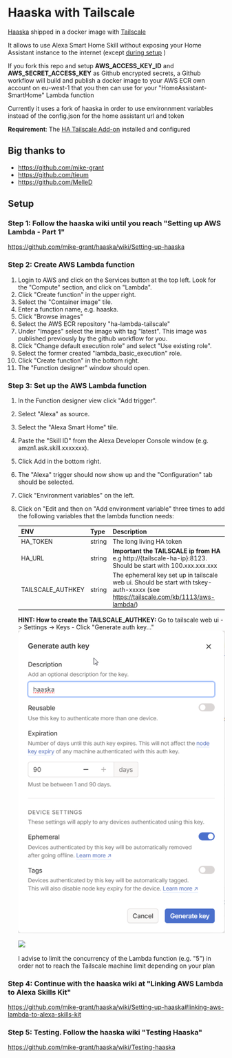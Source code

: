 # Haaska with Tailscale

[Haaska](https://github.com/mike-grant/haaska/) shipped in a docker image with [Tailscale](https://tailscale.com/)

It allows to use Alexa Smart Home Skill without exposing your Home Assistant instance to the internet (except <a href="user-content-account-linking">during setup</a> )

If you fork this repo and setup **AWS_ACCESS_KEY_ID** and **AWS_SECRET_ACCESS_KEY** as Github encrypted secrets, a Github workflow will build and publish a docker image to your AWS ECR own account on eu-west-1 that you then can use for your "HomeAssistant-SmartHome" Lambda function

Currently it uses a fork of haaska in order to use environnment variables instead of the config.json for the home assistant url and token

**Requirement**: The [HA Tailscale Add-on](https://github.com/hassio-addons/addon-tailscale) installed and configured

## Big thanks to
- https://github.com/mike-grant
- https://github.com/tieum
- https://github.com/MelleD 

## Setup

### Step 1: Follow the haaska wiki until you reach "Setting up AWS Lambda - Part 1"
https://github.com/mike-grant/haaska/wiki/Setting-up-haaska

### Step 2: Create AWS Lambda function
1. Login to AWS and click on the Services button at the top left. Look for the "Compute" section, and click on "Lambda".
3. Click "Create function" in the upper right.
4. Select the "Container image" tile.
5. Enter a function name, e.g. haaska.
6. Click "Browse images"
7. Select the AWS ECR repository "ha-lambda-tailscale"
8. Under "Images" select the image with tag "latest". This image was published previously by the github workflow for you.
9. Click "Change default execution role" and select "Use existing role".
10. Select the former created "lambda_basic_execution" role.
11. Click "Create function" in the bottom right.
12. The "Function designer" window should open.

### Step 3: Set up the AWS Lambda function
1. In the Function designer view click "Add trigger".
2. Select "Alexa" as source.
3. Select the "Alexa Smart Home" tile.
4. Paste the "Skill ID" from the Alexa Developer Console window (e.g. amzn1.ask.skill.xxxxxxx).
5. Click Add in the bottom right.
6. The "Alexa" trigger should now show up and the "Configuration" tab should be selected.
7. Click "Environment variables" on the left.
8. Click on "Edit and then on "Add environment variable" three times to add the following variables that the lambda function needs:
   
   | ENV                       | Type     | Description                                           |
   | ------------------------- | -------- | ----------------------------------------------------- |
   | HA_TOKEN                  | string   | The long living HA token                              |
   | HA_URL                    | string   | **Important the TAILSCALE ip from HA** e.g http://{tailscale-ha-ip}:8123. Should be start with 100.xxx.xxx.xxx |
   | TAILSCALE_AUTHKEY        	| string   | The ephemeral key set up in tailscale web ui. Should be start with tskey-auth-xxxxx (see https://tailscale.com/kb/1113/aws-lambda/) |

   **HINT: How to create the TAILSCALE_AUTHKEY:** Go to tailscale web ui -> Settings -> Keys - Click "Generate auth key..."
   ![](img/tailscale_generate_authkey.png)
   
   ![](img/lambdaenv.png)

   I advise to limit the concurrency of the Lambda function (e.g. "5") in order not to reach the Tailscale machine limit depending on your plan

### Step 4: Continue with the haaska wiki at "Linking AWS Lambda to Alexa Skills Kit"
https://github.com/mike-grant/haaska/wiki/Setting-up-haaska#linking-aws-lambda-to-alexa-skills-kit

### Step 5: Testing. Follow the haaska wiki "Testing Haaska"
https://github.com/mike-grant/haaska/wiki/Testing-haaska
